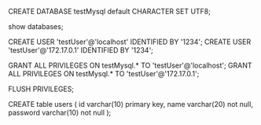 CREATE DATABASE testMysql default CHARACTER SET UTF8;

show databases;

CREATE USER 'testUser'@'localhost' IDENTIFIED BY '1234';
CREATE USER 'testUser'@'172.17.0.1' IDENTIFIED BY '1234';

GRANT ALL PRIVILEGES ON testMysql.* TO 'testUser'@'localhost';
GRANT ALL PRIVILEGES ON testMysql.* TO 'testUser'@'172.17.0.1';

FLUSH PRIVILEGES;

CREATE table users (
id varchar(10) primary key,
name varchar(20) not null,
password varchar(10) not null
);